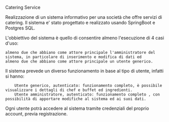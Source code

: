 Catering Service

Realizzazione di un sistema informativo per una società che offre servizi di catering.
Il sistema e' stato progettato e realizzato usando SpringBoot e Postgres SQL.

L'obbiettivo del sistema è quello di consentire almeno l'esecuzione di 4 casi d'uso:

    almeno due che abbiano come attore principale l'amministratore del sistema, in particolare di inserimento e modifica di dati ed 
    almeno due che abbiano come attore principale un utente generico.
    
Il sistema prevede un diverso funzionamento in base al tipo di utente, infatti si hanno:

        Utente generico, autenticato: funzionamento completo, è possibile visualizzare i dettagli di chef e buffet ed ingredienti.
        Utente amministratore, autenticato: funzionamento completo , con possibilità di apportare modifiche al sistema ed ai suoi dati.

Ogni utente potrà accedere al sistema tramite credenziali del proprio account, previa registrazione.
